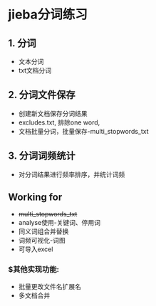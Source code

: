 # **jieba分词练习**  
## 1. 分词  
* 文本分词
* txt文档分词

## 2. 分词文件保存
- 创建新文档保存分词结果
- excludes.txt, 排除one word, 
- 文档批量分词，批量保存-multi_stopwords_txt
## 3. 分词词频统计
* 对分词结果进行频率排序，并统计词频
## Working for 
- ~~multi_stopwords_txt~~
- analyse使用-关键词、停用词
- 同义词组合并替换
- 词频可视化-词图
- 可导入excel  

[](这是Markdown注释代码&超链接) 

### $其他实现功能:  
- 批量更改文件名扩展名
- 多文档合并






